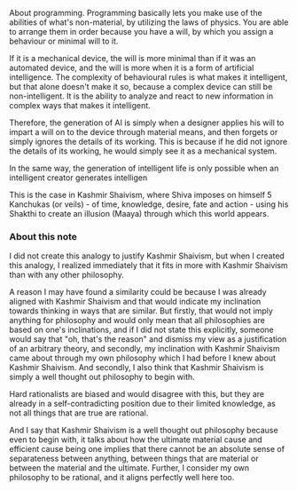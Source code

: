About programming. Programming basically lets you make use of the abilities of what's non-material, by utilizing the laws of physics. You are able to arrange them in order because you have a will, by which you assign a behaviour or minimal will to it.

If it is a mechanical device, the will is more minimal than if it was an automated device, and the will is more when it is a form of artificial intelligence. The complexity of behavioural rules is what makes it intelligent, but that alone doesn't make it so, because a complex device can still be non-intelligent. It is the ability to analyze and react to new information in complex ways that makes it intelligent.

Therefore, the generation of AI is simply when a designer applies his will to impart a will on to the device through material means, and then forgets or simply ignores the details of its working. This is because if he did not ignore the details of its working, he would simply see it as a mechanical system.

In the same way, the generation of intelligent life is only possible when an intelligent creator generates intelligen





This is the case in Kashmir Shaivism, where Shiva imposes on himself 5 Kanchukas (or veils) - of time, knowledge, desire, fate and action - using his Shakthi to create an illusion (Maaya) through which this world appears.

### About this note
I did not create this analogy to justify Kashmir Shaivism, but when I created this analogy, I realized immediately that it fits in more with Kashmir Shaivism than with any other philosophy.

A reason I may have found a similarity could be because I was already aligned with Kashmir Shaivism and that would indicate my inclination towards thinking in ways that are similar. But firstly, that would not imply anything for philosophy and would only mean that all philosophies are based on one's inclinations, and if I did not state this explicitly, someone would say that "oh, that's the reason" and dismiss my view as a justification of an arbitrary theory, and secondly, my inclination with Kashmir Shaivism came about through my own philosophy which I had before I knew about Kashmir Shaivism. And secondly, I also think that Kashmir Shaivism is simply a well thought out philosophy to begin with.

Hard rationalists are biased and would disagree with this, but they are already in a self-contradicting position due to their limited knowledge, as not all things that are true are rational.

And I say that Kashmir Shaivism is a well thought out philosophy because even to begin with, it talks about how the ultimate material cause and efficient cause being one implies that there cannot be an absolute sense of separateness between anything, between things that are material or between the material and the ultimate. Further, I consider my own philosophy to be rational, and it aligns perfectly well here too.